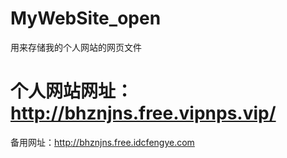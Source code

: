 # MyWebSite_open
用来存储我的个人网站的网页文件
# 个人网站网址：http://bhznjns.free.vipnps.vip/
备用网址：http://bhznjns.free.idcfengye.com

